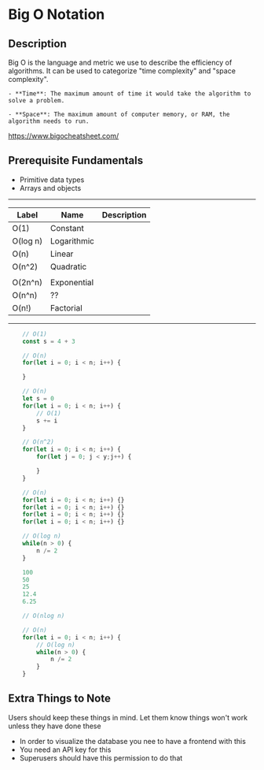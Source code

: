 
# Big O Notation

## Description
Big O is the language and metric we use to describe the efficiency of algorithms. It can be used to categorize "time complexity" and "space complexity".

    - **Time**: The maximum amount of time it would take the algorithm to solve a problem.

    - **Space**: The maximum amount of computer memory, or RAM, the algorithm needs to run.
    
https://www.bigocheatsheet.com/

## Prerequisite Fundamentals
* Primitive data types
* Arrays and objects

<!--## Before Getting Started
Things to have installed or set up before diving into the code 
(eg. create-react-app globally, mongoDB, python3 etc.)
* Primitive data types
* Arrays and objects  -->
---

| Label | Name | Description |
|--|--|--|
| O(1) | Constant |  |
| O(log n) | Logarithmic |  |
| O(n) | Linear |  |
| O(n^2) | Quadratic |  |
|  |  |  |
| O(2n^n) | Exponential |  |
| O(n^n) | ?? |  |
| O(n!) | Factorial |  |

---

```javascript
    // O(1)
    const s = 4 + 3

    // O(n)
    for(let i = 0; i < n; i++) {

    }

    // O(n)
    let s = 0
    for(let i = 0; i < n; i++) {
        // O(1)
        s += i
    }

    // O(n^2)
    for(let i = 0; i < n; i++) {
        for(let j = 0; j < y;j++) {

        }
    }

    // O(n)
    for(let i = 0; i < n; i++) {}
    for(let i = 0; i < n; i++) {}
    for(let i = 0; i < n; i++) {}
    for(let i = 0; i < n; i++) {}

    // O(log n)
    while(n > 0) {
        n /= 2
    }

    100
    50
    25
    12.4
    6.25

    // O(nlog n)

    // O(n)
    for(let i = 0; i < n; i++) {
        // O(log n)
        while(n > 0) {
            n /= 2
        }
    }
```


## Extra Things to Note
Users should keep these things in mind. Let them know things won't work unless they have done these
* In order to visualize the database you nee to have a frontend with this
* You need an API key for this
* Superusers should have this permission to do that
